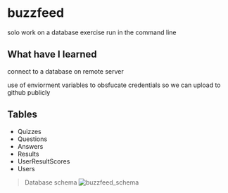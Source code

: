 # buzzfeed
solo work on a database exercise run in the command line

<h2>What have I learned</h2>
connect to a database on remote server

use of enviorment variables to obsfucate credentials so we can upload to github publicly

<h2>Tables</h2>
<ul>
  <li>Quizzes</li>
  <li>Questions</li>
  <li>Answers</li>
  <li>Results</li>
  <li>UserResultScores</li>
  <li>Users</li>
</ul>

> Database schema
![buzzfeed_schema](https://github.com/jundachen10/buzzfeed/assets/22093572/1ecc7b97-4453-4d71-9954-b9ccf59c5069)
